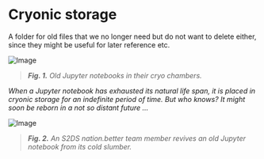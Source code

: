 # Cryonic storage

A folder for old files that we no longer need but do not want to delete either, since they might be useful for later reference etc.

![Image](https://www.abc.net.au/cm/rimage/8050474-16x9-xlarge.jpg?v=4)
>_**Fig. 1.**
> Old Jupyter notebooks in their cryo chambers._

_When a Jupyter notebook has exhausted its natural life span, it is placed in cryonic storage for an indefinite period of time. But who knows? It might soon be reborn in a not so distant future ..._

![Image](https://upload.wikimedia.org/wikipedia/commons/thumb/9/9e/Vincent_van_Gogh_-_The_raising_of_Lazarus_%28after_Rembrandt%29_-_Google_Art_Project.jpg/1280px-Vincent_van_Gogh_-_The_raising_of_Lazarus_%28after_Rembrandt%29_-_Google_Art_Project.jpg)
>_**Fig. 2.**
> An S2DS nation.better team member revives an old Jupyter notebook from its cold slumber._
